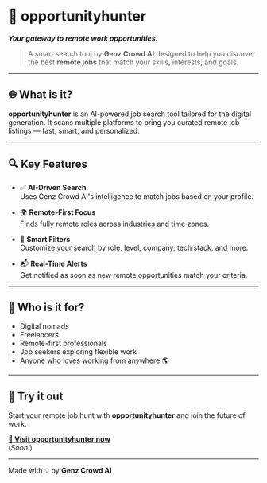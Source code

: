# 🚀 opportunityhunter

**_Your gateway to remote work opportunities._**

> A smart search tool by **Genz Crowd AI** designed to help you discover the best **remote jobs** that match your skills, interests, and goals.

---

## 🌐 What is it?

**opportunityhunter** is an AI-powered job search tool tailored for the digital generation. It scans multiple platforms to bring you curated remote job listings — fast, smart, and personalized.

---

## 🔍 Key Features

- ✅ **AI-Driven Search**  
  Uses Genz Crowd AI's intelligence to match jobs based on your profile.

- 🌍 **Remote-First Focus**  
  Finds fully remote roles across industries and time zones.

- 🧠 **Smart Filters**  
  Customize your search by role, level, company, tech stack, and more.

- 📬 **Real-Time Alerts**  
  Get notified as soon as new remote opportunities match your criteria.

---

## 🚧 Who is it for?

- Digital nomads  
- Freelancers  
- Remote-first professionals  
- Job seekers exploring flexible work  
- Anyone who loves working from anywhere 🌎

---

## 📲 Try it out

Start your remote job hunt with **opportunityhunter** and join the future of work.

**[🔗 Visit opportunityhunter now](#)**  
(*Soon!*)

---
Made with 💡 by **Genz Crowd AI**